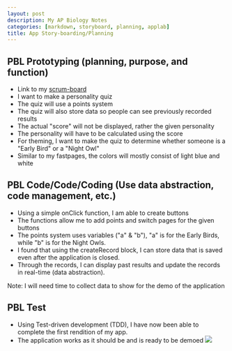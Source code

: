 ```yaml
---
layout: post
description: My AP Biology Notes
categories: [markdown, storyboard, planning, applab]
title: App Story-boarding/Planning
---
```


## PBL Prototyping  (planning, purpose, and function)
- Link to my [scrum-board](https://github.com/users/realethantran/projects/1)
- I want to make a personality quiz
- The quiz will use a points system
- The quiz will also store data so people can see previously recorded results
- The actual "score" will not be displayed, rather the given personality
- The personality will have to be calculated using the score
- For theming, I want to make the quiz to determine whether someone is a "Early Bird" or a "Night Owl"
- Similar to my fastpages, the colors will mostly consist of light blue and white 

## PBL Code/Code/Coding (Use data abstraction, code management, etc.)
- Using a simple onClick function, I am able to create buttons
- The functions allow me to add points and switch pages for the given buttons
- The points system uses variables ("a" & "b"), "a" is for the Early Birds, while "b" is for the Night Owls.
- I found that using the createRecord block, I can store data that is saved even after the application is closed. 
- Through the records, I can display past results and update the records in real-time (data abstraction).

Note: I will need time to collect data to show for the demo of the application 

## PBL Test 
- Using Test-driven development (TDD), I have now been able to complete the first rendition of my app.
- The application works as it should be and is ready to be demoed
![]({{site.baseurl}}/images/myappscreenshot.png) 